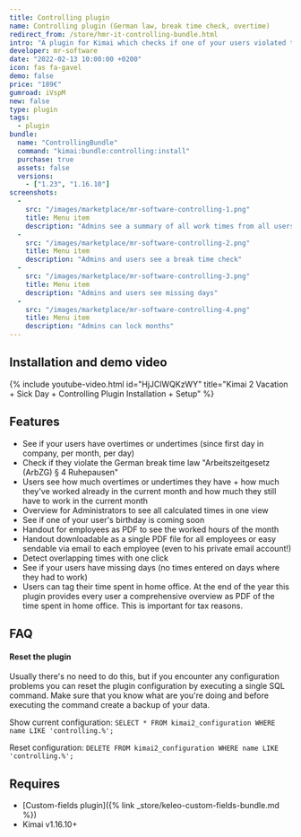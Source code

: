 ```yaml
---
title: Controlling plugin
name: Controlling plugin (German law, break time check, overtime)
redirect_from: /store/hmr-it-controlling-bundle.html
intro: "A plugin for Kimai which checks if one of your users violated the German break time law + nominal and actual work time comparison + overtime view"
developer: mr-software
date: "2022-02-13 10:00:00 +0200"
icon: fas fa-gavel
demo: false 
price: "189€"
gumroad: iVspM
new: false
type: plugin
tags:
  - plugin
bundle:
  name: "ControllingBundle"
  command: "kimai:bundle:controlling:install"
  purchase: true
  assets: false
  versions:
    - ["1.23", "1.16.10"]
screenshots:
  - 
    src: "/images/marketplace/mr-software-controlling-1.png"
    title: Menu item
    description: "Admins see a summary of all work times from all users"
  - 
    src: "/images/marketplace/mr-software-controlling-2.png"
    title: Menu item
    description: "Admins and users see a break time check"
  - 
    src: "/images/marketplace/mr-software-controlling-3.png"
    title: Menu item
    description: "Admins and users see missing days"
  - 
    src: "/images/marketplace/mr-software-controlling-4.png"
    title: Menu item
    description: "Admins can lock months"
---
```


## Installation and demo video

{% include youtube-video.html id="HjJClWQKzWY" title="Kimai 2 Vacation + Sick Day + Controlling Plugin Installation + Setup" %}

## Features

- See if your users have overtimes or undertimes (since first day in company, per month, per day)
- Check if they violate the German break time law "Arbeitszeitgesetz (ArbZG) § 4 Ruhepausen"
- Users see how much overtimes or undertimes they have + how much they've worked already in the current month and how much they still have to work in the current month
- Overview for Administrators to see all calculated times in one view
- See if one of your user's birthday is coming soon
- Handout for employees as PDF to see the worked hours of the month
- Handout downloadable as a single PDF file for all employees or easy sendable via email to each employee (even to his private email account!)
- Detect overlapping times with one click
- See if your users have missing days (no times entered on days where they had to work)
- Users can tag their time spent in home office. At the end of the year this plugin provides every user a comprehensive overview as PDF of the time spent in home office. This is
  important for tax reasons.

## FAQ

#### Reset the plugin

Usually there's no need to do this, but if you encounter any configuration problems you can reset the plugin configuration by executing a single SQL command. Make sure that you know what are you're doing and before executing the command create a backup of your data.

Show current configuration: `SELECT * FROM kimai2_configuration WHERE name LIKE 'controlling.%';`

Reset configuration: `DELETE FROM kimai2_configuration WHERE name LIKE 'controlling.%';`

## Requires

- [Custom-fields plugin]({% link _store/keleo-custom-fields-bundle.md %})
- Kimai v1.16.10+
